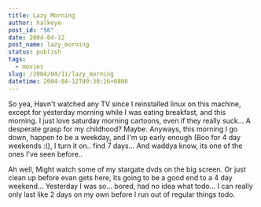 ```yaml
---
title: Lazy Morning
author: halkeye
post_id: "56"
date: 2004-04-12
post_name: lazy_morning
status: publish
tags:
  - movies
slug: /2004/04/11/lazy_morning
datetime: 2004-04-12T09:30:16+0800
---
```


So yea, Havn't watched any TV since I reinstalled linux on this machine, except for yesterday morning while I was eating breakfast, and this morning.
I just love saturday morning cartoons, even if they really suck... A desperate grasp for my childhood? Maybe.
Anyways, this morning I go down, happen to be a weekday, and I'm up early enough (Boo for 4 day weekends :(), I turn it on.. find 7 days... And waddya know, its one of the ones I've seen before..

Ah well, Might watch some of my stargate dvds on the big screen. Or just clean up before evan gets here, Its going to be a good end to a 4 day weekend... Yesterday I was so... bored, had no idea what todo... I can really only last like 2 days on my own before I run out of regular things todo.